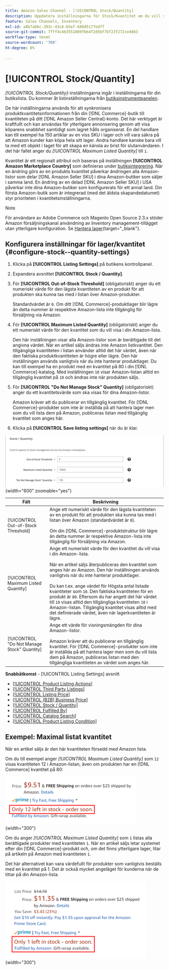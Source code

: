 ```yaml
---
title: Amazon-Sales Channel - [!UICONTROL Stock/Quantity]
description: Uppdatera inställningarna för Stock/Kvantitet om du vill styra synkroniseringen av produktkvantitetsinformation från din Commerce-butik till ditt [!DNL Amazon Seller Central] konto.
feature: Sales Channels, Inventory
exl-id: a8b7ab6c-393c-43c6-b5ef-68845177edff
source-git-commit: 7fff4c463551089fb64f2d5bf7bf23f272ce4663
workflow-type: tm+mt
source-wordcount: '769'
ht-degree: 0%

---
```


# [!UICONTROL Stock/Quantity]

*[!UICONTROL Stock/Quantity]*-inställningarna ingår i inställningarna för din butikslista. Du kommer åt listinställningarna från [butiksinstrumentpanelen](./amazon-store-dashboard.md).

De här inställningarna används för att synkronisera produktkvantitetsinformationen från din [!DNL Commerce]-butik till kvantiteten på ditt [!DNL Amazon Seller Central]-konto. Det här verktyget är kraftfullt och kan användas för ytterligare annonsering genom att visa köparens snabbhet samtidigt som lagret hålls organiserat. En del handlare kan till exempel ha 150 artiklar av en viss SKU i lager och vill vara säkra på att Amazon kunder kan köpa hela sitt lager. Andra handlare kanske bara vill ta med ett objekt i taget för att skapa en känsla av brist för slutanvändaren. I det här fallet anger du *[!UICONTROL Maximum Listed Quantity]* till `1`.

Kvantitet är ett regionalt attribut och baseras på inställningen **[!UICONTROL Amazon Marketplace Country]** som definieras under [butiksintegrering](./store-integration.md). När en ändring görs av en produkts kvantitet påverkar ändringen alla Amazon-listor som delar [!DNL Amazon Seller SKU] i dina Amazon-butiker som säljer i samma land. En ändring av en delad [!DNL Amazon Seller SKU] i USA påverkar inte dina Amazon-butiker som konfigurerats för ett annat land. Din första Amazon-butik som är integrerad (med det äldsta skapandedatumet) styr prioriteten i kvantitetsinställningarna.

>[!NOTE]
>
>För användare av Adobe Commerce och Magento Open Source 2.3.x stöder Amazon försäljningskanal användning av Inventory management-tillägget utan ytterligare konfiguration. Se [Hantera lager](https://docs.magento.com/user-guide/v2.3/catalog/inventory-management.html){target="_blank"}.

## Konfigurera inställningar för lager/kvantitet {#configure-stock--quantity-settings}

1. Klicka på **[!UICONTROL Listing Settings]** på butikens kontrollpanel.

1. Expandera avsnittet **[!UICONTROL Stock / Quantity]**.

1. För **[!UICONTROL Out-of-Stock Threshold]** (obligatoriskt) anger du ett numeriskt värde för den lägsta kvantiteten av en produkt för att produkten ska kunna tas med i listan över Amazon-produkter.

   Standardvärdet är `0`. Om ditt [!DNL Commerce]-produktlager blir lägre än detta nummer är respektive Amazon-lista inte tillgänglig för försäljning via Amazon.

1. För **[!UICONTROL Maximum Listed Quantity]** (obligatoriskt) anger du ett numeriskt värde för den kvantitet som du vill visa i din Amazon-lista.

   Den här inställningen visar alla Amazon-listor som är berättigade till det angivna värdet. När en artikel säljs ändras inte Amazon listkvantitet. Den tillgängliga kvantiteten i listan använder alltid det här värdet, även när den faktiska produktkvantiteten är högre eller lägre. Den här inställningen används vanligtvis när du inte hanterar produktlager. Du kan till exempel ha en produkt med en kvantitet på 80 i din [!DNL Commerce]-katalog. Med inställningen `10` visar Amazon-listan alltid en tillgänglig kvantitet på `10` och ändras inte när produkten säljs.

1. För **[!UICONTROL "Do Not Manage Stock" Quantity]** (obligatoriskt) anger du ett kvantitetsvärde som ska visas för dina Amazon-listor.

   Amazon kräver att du publicerar en tillgänglig kvantitet. För [!DNL Commerce]-produkter som inte är inställda på att hantera lager men som du vill lista dem på Amazon, publiceras listan med tillgänglig kvantitet som anges här.

1. Klicka på **[!UICONTROL Save listing settings]** när du är klar.

![Inställningar för Stock/kvantitet](assets/amazon-stock-quantity.png){width="600" zoomable="yes"}

| Fält | Beskrivning |
|---------------------------------------------|--------------------------------------------------------------------------------------------------------------------------------------------------------------------------------------------------------------------------------------------------------------------------------------------------------------------------------------------------------------------------------------------------------------------------------------------------------------------------------------------------------------------------------------------------------------------------------------------------|
| [!UICONTROL Out-of-Stock Threshold] | Ange ett numeriskt värde för den lägsta kvantiteten av en produkt för att produkten ska kunna tas med i listan över Amazon (standardvärdet är `0`).<br><br>Om din [!DNL Commerce]-produktstruktur blir lägre än detta nummer är respektive Amazon-lista inte tillgänglig för försäljning via Amazon. |
| [!UICONTROL Maximum Listed Quantity] | Ange ett numeriskt värde för den kvantitet du vill visa i din Amazon-lista.<br><br>När en artikel säljs återpubliceras den kvantitet som anges här av Amazon. Den här inställningen används vanligtvis när du inte hanterar produktlager.<br><br>Du kan t.ex. ange värdet för Högsta antal listade kvantiteter som `10`. Den faktiska kvantiteten för en produkt är `80`. Eftersom du har angett det här värdet till `10` visas alltid den tillgängliga kvantiteten `10` i Amazon-listan. Tillgänglig kvantitet visas alltid med det definierade värdet, även när lagerkvantiteten är lägre. |
| [!UICONTROL "Do Not Manage Stock" Quantity] | Ange ett värde för visningsmängden för dina Amazon-listor.<br><br>Amazon kräver att du publicerar en tillgänglig kvantitet. För [!DNL Commerce]-produkter som inte är inställda på att hantera lager men som du vill lista dem på Amazon, publiceras listan med den tillgängliga kvantiteten av värdet som anges här. |

**Snabbåtkomst** - [!UICONTROL Listing Settings] avsnitt

- [[!UICONTROL Product Listing Actions]](./product-listing-actions.md)
- [[!UICONTROL Third Party Listings]](./third-party-listing-settings.md)
- [[!UICONTROL Listing Price]](./listing-price.md)
- [[!UICONTROL (B2B) Business Price]](./business-pricing.md)
- [[!UICONTROL Stock / Quantity]](./stock-quantity.md)
- [[!UICONTROL Fulfilled By]](./fulfilled-by.md)
- [[!UICONTROL Catalog Search]](./catalog-search.md)
- [[!UICONTROL Product Listing Condition]](./product-listing-condition.md)

## Exempel: Maximal listat kvantitet

När en artikel säljs är den här kvantiteten försedd med Amazon lista.

Om du till exempel anger *[!UICONTROL Maximum Listed Quantity]* som `12` visas kvantiteten 12 i Amazon-listan, även om produkten har en [!DNL Commerce] kvantitet på 80:

![Exempel på maximal listad kvantitet ](assets/amazon-max-listed-quantity.png){width="300"}

Om du anger *[!UICONTROL Maximum Listed Quantity]* som `1` listas alla berättigade produkter med kvantiteten `1`. När en artikel säljs letar systemet efter din [!DNL Commerce]-produkt och, om det finns ytterligare lager, litar på artikeln på Amazon med kvantiteten `1`.

Det här alternativet kan vara värdefullt för produkter som vanligtvis beställs med en kvantitet på 1. Det är också mycket angeläget för kunderna när de tittar på din Amazon-lista.

![Exempel på maximal listad kvantitet 2](assets/amazon-max-listed-quantity-1.png){width="300"}
